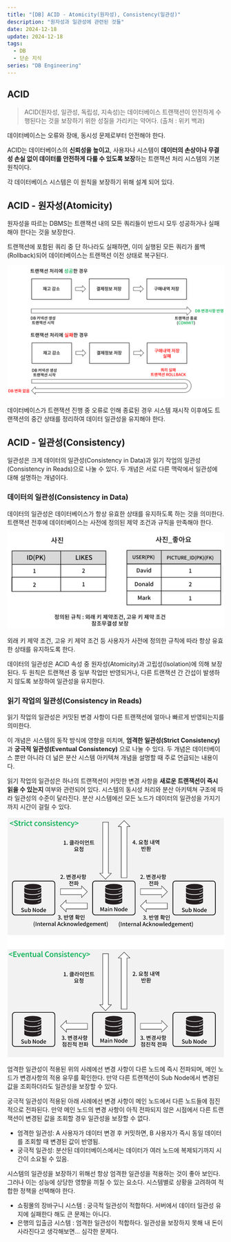 ```yaml
---
title: "[DB] ACID - Atomicity(원자성), Consistency(일관성)"
description: "원자성과 일관성에 관련된 것들"
date: 2024-12-18
update: 2024-12-18
tags:
  - DB
  - 단순 지식
series: "DB Engineering"
---
```


## ACID
> ACID(원자성, 일관성, 독립성, 지속성)는 데이터베이스 트랜잭션이 안전하게 수행된다는 것을 보장하기 위한 성질을 가리키는 약어다. (출처 : 위키 백과)

데이터베이스는 오류와 장애, 동시성 문제로부터 안전해야 한다. 

ACID는 데이터베이스의 **신뢰성을 높이고**, 사용자나 시스템이 **데이터의 손상이나 무결성 손실 없이 데이터를 안전하게 다룰 수 있도록 보장**하는 트랜잭션 처리 시스템의 기본 원칙이다.

각 데이터베이스 시스템은 이 원칙을 보장하기 위해 설계 되어 있다.

## ACID - 원자성(Atomicity)
원자성을 따르는 DBMS는 트랜잭션 내의 모든 쿼리들이 반드시 모두 성공하거나 실패해야 한다는 것을 보장한다.

트랜잭션에 포함된 쿼리 중 단 하나라도 실패하면, 이미 실행된 모든 쿼리가 롤백(Rollback)되어 데이터베이스는 트랜잭션 이전 상태로 복구된다.

![원자성](./img.png)

데이터베이스가 트랜잭션 진행 중 오류로 인해 종료된 경우 시스템 재시작 이후에도 트랜잭션의 중간 상태를 정리하여 데이터 일관성을 유지해야 한다.

## ACID - 일관성(Consistency)
일관성은 크게 데이터의 일관성(Consistency in Data)과 읽기 작업의 일관성(Consistency in Reads)으로 나눌 수 있다. 두 개념은 서로 다른 맥락에서 일관성에 대해 설명하는 개념이다.

### 데이터의 일관성(Consistency in Data)
데이터의 일관성은 데이터베이스가 항상 유효한 상태를 유지하도록 하는 것을 의미한다. 트랜잭션 전후에 데이터베이스는 사전에 정의된 제약 조건과 규칙을 만족해야 한다.

![데이터의 일관성](./img_1.png)

외래 키 제약 조건, 고유 키 제약 조건 등 사용자가 사전에 정의한 규칙에 따라 항상 유효한 상태를 유지하도록 한다.

데이터의 일관성은 ACID 속성 중 원자성(Atomicity)과 고립성(Isolation)에 의해 보장된다. 두 원칙은 트랜잭션 중 일부 작업만 반영되거나, 다른 트랜잭션 간 간섭이 발생하지 않도록 보장하여 일관성을 유지한다.

### 읽기 작업의 일관성(Consistency in Reads)

읽기 작업의 일관성은 커밋된 변경 사항이 다른 트랜잭션에 얼마나 빠르게 반영되는지를 의미한다. 

이 개념은 시스템의 동작 방식에 영향을 미치며, **엄격한 일관성(Strict Consistency)** 과 **궁극적 일관성(Eventual Consistency)** 으로 나눌 수 있다.
두 개념은 데이터베이스 뿐만 아니라 더 넒은 분산 시스템 아키텍쳐 개념을 설명할 때 주로 언급되는 내용이다.

읽기 작업의 일관성은 하나의 트랜잭션이 커밋한 변경 사항을 **새로운 트랜잭션이 즉시 읽을 수 있는지** 여부와 관련되어 있다. 시스템의 동시성 처리와 분산 아키텍쳐 구조에 따라 일관성의 수준이 달라진다. 분산 시스템에선 모든 노드가 데이터의 일관성을 가지기까지 시간이 걸릴 수 있다.

![읽기 작업의 일관성](./img_4.png)

엄격한 일관성이 적용된 위의 사례에선 변경 사항이 다른 노드에 즉시 전파되며, 메인 노드가 변경사항의 적용 유무를 확인한다. 만약 다른 트랜잭션이 Sub Node에서 변경된 값을 조회하더라도 일관성을 보장할 수 있다.

궁극적 일관성이 적용된 아래 사례에선 변경 사항이 메인 노드에서 다른 노드들에 점진적으로 전파된다. 만약 메인 노드의 변경 사항이 아직 전파되지 않은 시점에서 다른 트랜잭션이 변경된 값을 조회할 경우 일관성을 보장할 수 없다.

- 엄격한 일관성: A 사용자가 데이터 변경 후 커밋하면, B 사용자가 즉시 동일 데이터를 조회할 때 변경된 값이 반영됨.
- 궁극적 일관성: 분산된 데이터베이스에서는 데이터가 여러 노드에 복제되기까지 시간이 소요될 수 있음.

시스템의 일관성을 보장하기 위해선 항상 엄격한 일관성을 적용하는 것이 좋아 보인다. 그러나 이는 성능에 상당한 영향을 끼칠 수 있는 요소다. 시스템별로 상황을 고려하여 적합한 정책을 선택해야 한다.

- 쇼핑몰의 장바구니 시스템 : 궁극적 일관성이 적합하다. 서버에서 데이터 일관성 유지에 실패한다 해도 큰 문제는 아니다.
- 은행의 입출금 시스템 : 엄격한 일관성이 적합하다. 일관성을 보장하지 못해 내 돈이 사라진다고 생각해보면... 심각한 문제다.
